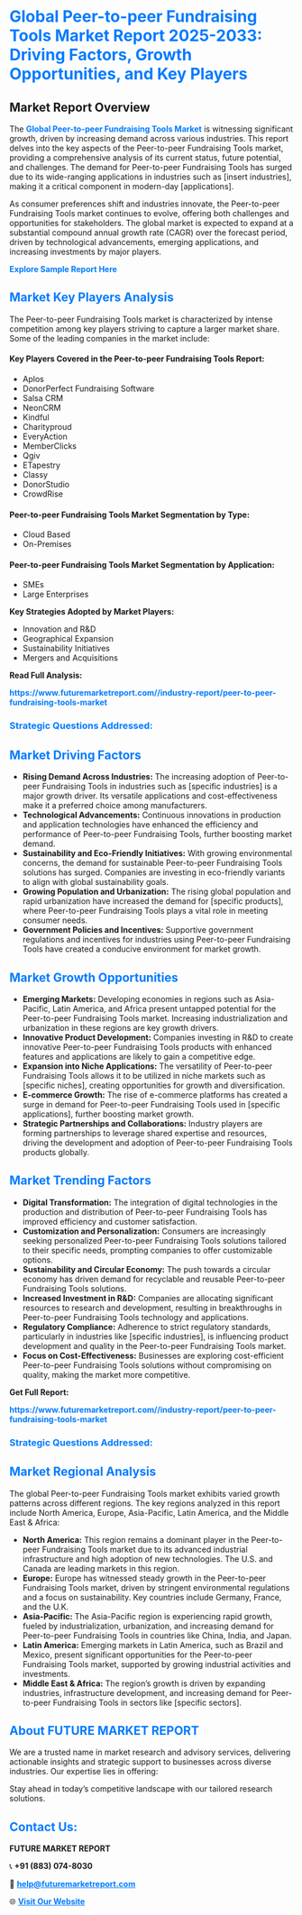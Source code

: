 <h1 style="color: #007BFF;">Global Peer-to-peer Fundraising Tools Market Report 2025-2033: Driving Factors, Growth Opportunities, and Key Players</h1>

<section id="overview">
<h2>Market Report Overview</h2>
<p>The <a href="https://www.futuremarketreport.com//industry-report/peer-to-peer-fundraising-tools-market" style="color: #007BFF; text-decoration: none;"><strong>Global Peer-to-peer Fundraising Tools Market</strong></a> is witnessing significant growth, driven by increasing demand across various industries. This report delves into the key aspects of the Peer-to-peer Fundraising Tools market, providing a comprehensive analysis of its current status, future potential, and challenges. The demand for Peer-to-peer Fundraising Tools has surged due to its wide-ranging applications in industries such as [insert industries], making it a critical component in modern-day [applications].</p>
<p>As consumer preferences shift and industries innovate, the Peer-to-peer Fundraising Tools market continues to evolve, offering both challenges and opportunities for stakeholders. The global market is expected to expand at a substantial compound annual growth rate (CAGR) over the forecast period, driven by technological advancements, emerging applications, and increasing investments by major players.</p>
</section>

<section id="overview">
<p><a href="https://www.futuremarketreport.com//request-sample/reportId=47980" style="color: #007BFF; text-decoration: none;"><strong>Explore Sample Report Here</strong></a></p>
</section>

<section id="key-players">
<h2 style="color: #007BFF;">Market Key Players Analysis</h2>
<p>The Peer-to-peer Fundraising Tools market is characterized by intense competition among key players striving to capture a larger market share. Some of the leading companies in the market include:</p>
<h4>Key Players Covered in the Peer-to-peer Fundraising Tools Report:</h4>
<ul><li>Aplos</li><li>DonorPerfect Fundraising Software</li><li>Salsa CRM</li><li>NeonCRM</li><li>Kindful</li><li>Charityproud</li><li>EveryAction</li><li>MemberClicks</li><li>Qgiv</li><li>ETapestry</li><li>Classy</li><li>DonorStudio</li><li>CrowdRise</li></ul>
<h4>Peer-to-peer Fundraising Tools Market Segmentation by Type:</h4>
<ul><li>Cloud Based</li><li>On-Premises</li></ul>

<h4>Peer-to-peer Fundraising Tools Market Segmentation by Application:</h4>
<ul><li>SMEs</li><li>Large Enterprises</li></ul>
<p><strong>Key Strategies Adopted by Market Players:</strong></p>
<ul>
<li>Innovation and R&D</li>
<li>Geographical Expansion</li>
<li>Sustainability Initiatives</li>
<li>Mergers and Acquisitions</li>
</ul>
</section>

<section>
<p><strong>Read Full Analysis: </strong></p><a href="https://www.futuremarketreport.com//industry-report/peer-to-peer-fundraising-tools-market" style="color: #007BFF; text-decoration: none;"><strong>https://www.futuremarketreport.com//industry-report/peer-to-peer-fundraising-tools-market</strong></a>
<h3 style="color: #007BFF;">Strategic Questions Addressed:</h3>
</section>

<section id="driving-factors">
<h2 style="color: #007BFF;">Market Driving Factors</h2>
<ul>
<li><strong>Rising Demand Across Industries:</strong> The increasing adoption of Peer-to-peer Fundraising Tools in industries such as [specific industries] is a major growth driver. Its versatile applications and cost-effectiveness make it a preferred choice among manufacturers.</li>
<li><strong>Technological Advancements:</strong> Continuous innovations in production and application technologies have enhanced the efficiency and performance of Peer-to-peer Fundraising Tools, further boosting market demand.</li>
<li><strong>Sustainability and Eco-Friendly Initiatives:</strong> With growing environmental concerns, the demand for sustainable Peer-to-peer Fundraising Tools solutions has surged. Companies are investing in eco-friendly variants to align with global sustainability goals.</li>
<li><strong>Growing Population and Urbanization:</strong> The rising global population and rapid urbanization have increased the demand for [specific products], where Peer-to-peer Fundraising Tools plays a vital role in meeting consumer needs.</li>
<li><strong>Government Policies and Incentives:</strong> Supportive government regulations and incentives for industries using Peer-to-peer Fundraising Tools have created a conducive environment for market growth.</li>
</ul>
</section>

<section id="growth-opportunities">
<h2 style="color: #007BFF;">Market Growth Opportunities</h2>
<ul>
<li><strong>Emerging Markets:</strong> Developing economies in regions such as Asia-Pacific, Latin America, and Africa present untapped potential for the Peer-to-peer Fundraising Tools market. Increasing industrialization and urbanization in these regions are key growth drivers.</li>
<li><strong>Innovative Product Development:</strong> Companies investing in R&D to create innovative Peer-to-peer Fundraising Tools products with enhanced features and applications are likely to gain a competitive edge.</li>
<li><strong>Expansion into Niche Applications:</strong> The versatility of Peer-to-peer Fundraising Tools allows it to be utilized in niche markets such as [specific niches], creating opportunities for growth and diversification.</li>
<li><strong>E-commerce Growth:</strong> The rise of e-commerce platforms has created a surge in demand for Peer-to-peer Fundraising Tools used in [specific applications], further boosting market growth.</li>
<li><strong>Strategic Partnerships and Collaborations:</strong> Industry players are forming partnerships to leverage shared expertise and resources, driving the development and adoption of Peer-to-peer Fundraising Tools products globally.</li>
</ul>
</section>

<section id="trending-factors">
<h2 style="color: #007BFF;">Market Trending Factors</h2>
<ul>
<li><strong>Digital Transformation:</strong> The integration of digital technologies in the production and distribution of Peer-to-peer Fundraising Tools has improved efficiency and customer satisfaction.</li>
<li><strong>Customization and Personalization:</strong> Consumers are increasingly seeking personalized Peer-to-peer Fundraising Tools solutions tailored to their specific needs, prompting companies to offer customizable options.</li>
<li><strong>Sustainability and Circular Economy:</strong> The push towards a circular economy has driven demand for recyclable and reusable Peer-to-peer Fundraising Tools solutions.</li>
<li><strong>Increased Investment in R&D:</strong> Companies are allocating significant resources to research and development, resulting in breakthroughs in Peer-to-peer Fundraising Tools technology and applications.</li>
<li><strong>Regulatory Compliance:</strong> Adherence to strict regulatory standards, particularly in industries like [specific industries], is influencing product development and quality in the Peer-to-peer Fundraising Tools market.</li>
<li><strong>Focus on Cost-Effectiveness:</strong> Businesses are exploring cost-efficient Peer-to-peer Fundraising Tools solutions without compromising on quality, making the market more competitive.</li>
</ul>
</section>

<section>
<p><strong>Get Full Report: </strong></p><a href="https://www.futuremarketreport.com//industry-report/peer-to-peer-fundraising-tools-market" style="color: #007BFF; text-decoration: none;"><strong>https://www.futuremarketreport.com//industry-report/peer-to-peer-fundraising-tools-market</strong></a>
<h3 style="color: #007BFF;">Strategic Questions Addressed:</h3>
</section>


<section id="regional-analysis">
<h2 style="color: #007BFF;">Market Regional Analysis</h2>
<p>The global Peer-to-peer Fundraising Tools market exhibits varied growth patterns across different regions. The key regions analyzed in this report include North America, Europe, Asia-Pacific, Latin America, and the Middle East & Africa:</p>
<ul>
<li><strong>North America:</strong> This region remains a dominant player in the Peer-to-peer Fundraising Tools market due to its advanced industrial infrastructure and high adoption of new technologies. The U.S. and Canada are leading markets in this region.</li>
<li><strong>Europe:</strong> Europe has witnessed steady growth in the Peer-to-peer Fundraising Tools market, driven by stringent environmental regulations and a focus on sustainability. Key countries include Germany, France, and the U.K.</li>
<li><strong>Asia-Pacific:</strong> The Asia-Pacific region is experiencing rapid growth, fueled by industrialization, urbanization, and increasing demand for Peer-to-peer Fundraising Tools in countries like China, India, and Japan.</li>
<li><strong>Latin America:</strong> Emerging markets in Latin America, such as Brazil and Mexico, present significant opportunities for the Peer-to-peer Fundraising Tools market, supported by growing industrial activities and investments.</li>
<li><strong>Middle East & Africa:</strong> The region’s growth is driven by expanding industries, infrastructure development, and increasing demand for Peer-to-peer Fundraising Tools in sectors like [specific sectors].</li>
</ul>
</section>

<footer>
<h2 style="color: #007BFF;">About FUTURE MARKET REPORT</h2>
<p>We are a trusted name in market research and advisory services, delivering actionable insights and strategic support to businesses across diverse industries. Our expertise lies in offering:</p>

<p>Stay ahead in today’s competitive landscape with our tailored research solutions.</p>

<h2 style="color: #007BFF;">Contact Us:</h2>
<p><strong>FUTURE MARKET REPORT</strong></p>
<p>📞 <strong>+91 (883) 074-8030</strong></p>
<p>📧 <strong><a href="mailto:help@futuremarketreport.com" style="color: #007BFF;">help@futuremarketreport.com</a></strong></p>
<p>🌐 <strong><a href="https://www.futuremarketreport.com/" style="color: #007BFF;">Visit Our Website</a></strong></p>
</footer>